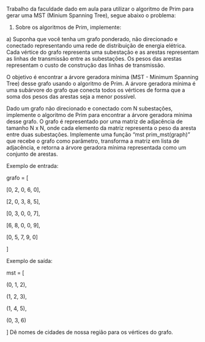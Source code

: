 Trabalho da faculdade dado em aula para utilizar o algoritmo de Prim para gerar uma MST (Minium Spanning Tree), segue abaixo o problema:

01. Sobre os algoritmos de Prim, implemente:

a) Suponha que você tenha um grafo ponderado, não direcionado e conectado representando uma rede de
distribuição de energia elétrica. Cada vértice do grafo representa uma subestação e as arestas representam as
linhas de transmissão entre as subestações. Os pesos das arestas representam o custo de construção das linhas
de transmissão.

O objetivo é encontrar a árvore geradora mínima (MST - Minimum Spanning Tree) desse grafo usando o
algoritmo de Prim. A árvore geradora mínima é uma subárvore do grafo que conecta todos os vértices de
forma que a soma dos pesos das arestas seja a menor possível.

Dado um grafo não direcionado e conectado com N subestações, implemente o algoritmo de Prim para
encontrar a árvore geradora mínima desse grafo. O grafo é representado por uma matriz de adjacência de
tamanho N x N, onde cada elemento da matriz representa o peso da aresta entre duas subestações. Implemente
uma função “mst prim_mst(graph)” que recebe o grafo como parâmetro, transforma a matriz em lista
de adjacência, e retorna a árvore geradora mínima representada como um conjunto de arestas.

Exemplo de entrada:

grafo = [

[0, 2, 0, 6, 0],

[2, 0, 3, 8, 5],

[0, 3, 0, 0, 7],

[6, 8, 0, 0, 9],

[0, 5, 7, 9, 0]

]

Exemplo de saída:

mst = [

(0, 1, 2),

(1, 2, 3),

(1, 4, 5),

(0, 3, 6)

]
Dê nomes de cidades de nossa região para os vértices do grafo.
